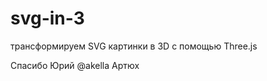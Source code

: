 # svg-in-3
трансформируем SVG картинки в 3D с помощью Three.js  



















Спасибо Юрий @akella Артюх
